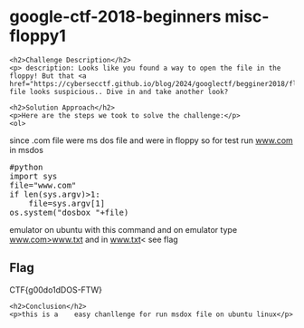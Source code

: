 
<!DOCTYPE html>
<html>

<body>
    <h1>google-ctf-2018-beginners misc-floppy1</h1>

    <h2>Challenge Description</h2>
    <p> description: Looks like you found a way to open the file in the floppy! But that <a href="https://cybersecctf.github.io/blog/2024/googlectf/begginer2018/floppymisc2/attachments/temp_extract/www.com">www.com<</a>  file looks suspicious.. Dive in and take another look?
 
</p>
 
    <h2>Solution Approach</h2>
    <p>Here are the steps we took to solve the challenge:</p>
    <ol>
since .com file were ms dos file and were in floppy so for test run www.com in msdos
<pre>
#python
import sys
file="www.com"
if len(sys.argv)>1:
    file=sys.argv[1]
os.system("dosbox "+file)
</pre>
 emulator on ubuntu with this command and on emulator type www.com>www.txt and in <a href="https://cybersecctf.github.io/blog/2024/googlectf/begginer2018/floppymisc2/attachments/temp_extract/www.txt">www.txt<</a> see flag
    </ol>
<br>
    <h2>Flag</h2>
    <p class="flag">CTF{g00do1dDOS-FTW}
</p>

    <h2>Conclusion</h2>
    <p>this is a    easy chanllenge for run msdox file on ubuntu linux</p>
</body>
</html>




